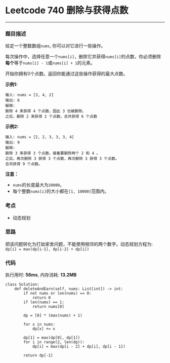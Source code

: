 # Leetcode 740 删除与获得点数
***
### 题目描述
给定一个整数数组`nums`, 你可以对它进行一些操作。  

每次操作中，选择任意一个`nums[i]`，删除它并获得`nums[i]`的点数，你必须删除**每个**等于`nums[i] - 1`或`nums[i] + 1`的元素。  

开始你拥有0个点数。返回你能通过这些操作获得的最大点数。

**示例1:**   
	
	输入: nums = [3, 4, 2]
	输出: 6
	解释: 
	删除 4 来获得 4 个点数，因此 3 也被删除。
	之后，删除 2 来获得 2 个点数。总共获得 6 个点数
	
**示例2:**   
	
	输入: nums = [2, 2, 3, 3, 3, 4]
	输出: 9
	解释: 
	删除 3 来获得 3 个点数，接着要删除两个 2 和 4 。
	之后，再次删除 3 获得 3 个点数，再次删除 3 获得 3 个点数。
	总共获得 9 个点数。
	

**注意：**

* `nums`的长度最大为`20000`。
* 每个整数`nums[i]`的大小都在`[1, 10000]`范围内。

### 考点

* 动态规划

### 思路
把该问题转化为打劫家舍问题，不能使用相邻的两个数字。动态规划方程为: `dp[i] = max(dp[i-1], dp[i-2] + dp[i])`

### 代码  
执行用时: **56ms**, 内存消耗: **13.2MB**

```
class Solution:  
    def deleteAndEarn(self, nums: List[int]) -> int:
        if not nums or len(nums) == 0:
            return 0
        if len(nums) == 1:
            return nums[0]

        dp = [0] * (max(nums) + 1)

        for x in nums:
            dp[x] += x

        dp[1] = max(dp[0], dp[1])
        for i in range(2, len(dp)):
            dp[i] = max(dp[i - 2] + dp[i], dp[i - 1])

        return dp[-1]
              
```







	
